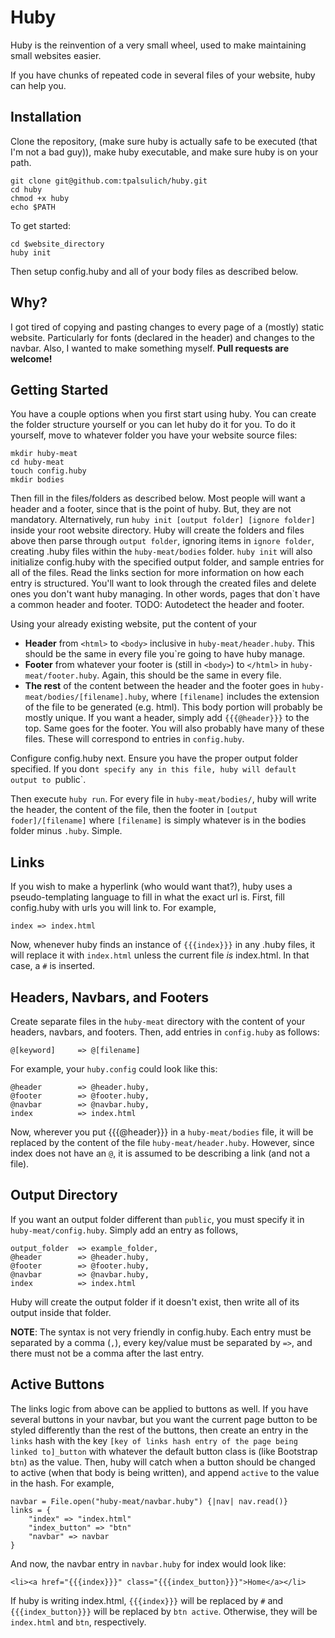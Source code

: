Huby
====
Huby is the reinvention of a very small wheel, used to make maintaining small websites
easier.

If you have chunks of repeated code in several files of your website, huby can help you.

Installation
------------
Clone the repository, (make sure huby is actually safe to be executed (that I'm not a bad guy)),
make huby executable, and make sure huby is on your path.

    git clone git@github.com:tpalsulich/huby.git
    cd huby
    chmod +x huby
    echo $PATH

To get started:

    cd $website_directory
    huby init

Then setup config.huby and all of your body files as described below.

Why?
----
I got tired of copying and pasting changes to every page of a (mostly) static
website. Particularly for fonts (declared in the header) and changes to the 
navbar. Also, I wanted to make something myself. **Pull requests are welcome!**

Getting Started
------
You have a couple options when you first start using huby. You can create
the folder structure yourself or you can let huby do it for you. To do it yourself,
move to whatever folder you have your website source files:

    mkdir huby-meat
    cd huby-meat
    touch config.huby
    mkdir bodies
    
Then fill in the files/folders as described below. Most people will want a header and a footer,
since that is the point of huby. But, they are not mandatory. Alternatively, run 
`huby init [output folder] [ignore folder]` inside your root website directory.
Huby will create the folders and files above then parse through `output folder`,
ignoring items in `ignore folder`, creating .huby files within the `huby-meat/bodies` folder.
`huby init` will also initialize config.huby with the specified output folder, and
sample entries for all of the files. Read the links section for more information on
how each entry is structured. You'll want to look through the created files and delete
ones you don't want huby managing. In other words, pages that don`t have a common header
and footer. TODO: Autodetect the header and footer.

Using your already existing website, put the content of your
* **Header** from `<html>` to `<body>` inclusive in `huby-meat/header.huby`. This should
be the same in every file you`re going to have huby manage.
* **Footer** from whatever your footer is (still in `<body>`) to `</html>` 
in `huby-meat/footer.huby`. Again, this should be the same in every file.
* **The rest** of the content between the header and the footer goes in 
`huby-meat/bodies/[filename].huby`, where `[filename]` includes the extension of the file to
be generated (e.g. html). This body portion will probably be mostly unique. If you want a header,
simply add `{{{@header}}}` to the top. Same goes for the footer. You will also probably have many
of these files. These will correspond to entries in `config.huby`. 

Configure config.huby next. Ensure you have the proper output folder specified. If you don`t
specify any in this file, huby will default output to `public`.

Then execute `huby run`.
For every file in `huby-meat/bodies/`, huby will write the header, the content of the file,
then the footer in `[output foder]/[filename]` where `[filename]` is simply whatever is in
the bodies folder minus `.huby`. Simple.

Links
-----
If you wish to make a hyperlink (who would want that?), huby uses a 
pseudo-templating language to fill in what the exact url is. First, 
fill config.huby with urls you will link to. For example, 

    index => index.html

Now, whenever huby finds an instance of `{{{index}}}` in any .huby files, 
it will replace it with `index.html` unless the current file *is* index.html. 
In that case, a `#` is inserted.

Headers, Navbars, and Footers
------
Create separate files in the `huby-meat` directory with the content of your headers,
navbars, and footers. Then, add entries in `config.huby` as follows:

    @[keyword]     => @[filename]

For example, your `huby.config` could look like this:

    @header        => @header.huby,
    @footer        => @footer.huby,
    @navbar        => @navbar.huby,
    index          => index.html

Now, wherever you put {{{@header}}} in a `huby-meat/bodies` file, it will be replaced
by the content of the file `huby-meat/header.huby`. However, since index does not have
an `@`, it is assumed to be describing a link (and not a file).

Output Directory
----------------
If you want an output folder different than `public`, you must specify it in
`huby-meat/config.huby`. Simply add an entry as follows,

    output_folder  => example_folder,
    @header        => @header.huby,
    @footer        => @footer.huby,
    @navbar        => @navbar.huby,
    index          => index.html

Huby will create the output folder if it doesn't exist, then write all of its output inside
that folder.

**NOTE**: The syntax is not very friendly in config.huby. Each entry must be separated by
a comma (`,`), every key/value must be separated by `=>`, and there must not be a comma
after the last entry.

Active Buttons
--------------
The links logic from above can be applied to buttons as well. If you have several 
buttons in your navbar, but you want the current page button to be styled differently 
than the rest of the buttons, then create an entry in the `links` hash with the key 
`[key of links hash entry of the page being linked to]_button` with whatever the 
default button class is (like Bootstrap `btn`) as the value. Then, huby will catch 
when a button should be changed to active (when that body is being written), and 
append `active` to the value in the hash. For example,

    navbar = File.open("huby-meat/navbar.huby") {|nav| nav.read()}
    links = {
        "index" => "index.html"
        "index_button" => "btn"
        "navbar" => navbar
    }

And now, the navbar entry in `navbar.huby` for index would look like:

    <li><a href="{{{index}}}" class="{{{index_button}}}">Home</a></li>

If huby is writing index.html, `{{{index}}}` will be replaced by `#` and 
`{{{index_button}}}` will be replaced by `btn active`. Otherwise, they will be 
`index.html` and `btn`, respectively.
